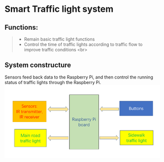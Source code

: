 Smart Traffic light system
=========
## Functions:
>* Remain basic traffic light functions
>* Control the time of traffic lights according to traffic flow to improve traffic conditions
\<br> 
## System constructure
Sensors feed back data to the Raspberry Pi, and then control the running status of traffic lights through the Raspberry Pi. <br>
![system](https://github.com/UoGTeam21/TrafficLight/blob/master/images/system.jpg "system schematic diagram")
